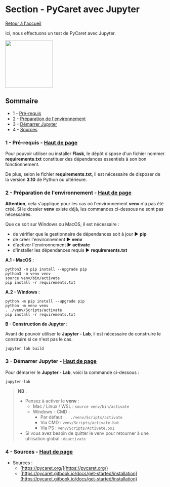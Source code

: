 # **Section - PyCaret avec Jupyter** <a name="top"></a>

[Retour à l'accueil](../../../)

Ici, nous effectuons un test de PyCaret avec Jupyter.

<a href="https://pycaret.org/">
<img width="150px" src="https://pycaret.org/wp-content/uploads/2022/01/Transparent_file1-01-01-01-01.png"/>
</a>

## Sommaire

- 1 - [Pré-requis](#1)
- 2 - [Préparation de l'environnement](#2)
- 3 - [Démarrer Jupyter](#3)
- 4 - [Sources](#4)

### 1 - Pré-requis - [Haut de page](#top) <a name="1"></a>

Pour pouvoir utiliser ou installer **Flask**, le dépôt dispose d'un fichier nommer **requirements.txt** constituer des dépendances essentiels à son bon fonctionnement.

De plus, selon le fichier **requirements.txt**, il est nécessaire de disposer de la version **3.10** de Python ou ultérieure.

### 2 - Préparation de l'environnement - [Haut de page](#top) <a name="2"></a>

**Attention**, cela s'applique pour les cas où l'environnement **venv** n'a pas été créé. Si le dossier **venv** existe déjà, les commandes ci-dessous ne sont pas nécessaires.

Que ce soit sur Windows ou MacOS, il est nécessaire :

- de vérifier que le gestionnaire de dépendances soit à jour ▶ **pip**
- de créer l'environnement ▶ **venv**
- d'activer l'environnement ▶ **activate**
- d'installer les dépendances requis ▶ **requirements.txt**

**A.1 - MacOS :**

```
python3 -m pip install --upgrade pip
python3 -m venv venv
source venv/bin/activate
pip install -r requirements.txt
```

**A.2 - Windows :**

```
python -m pip install --upgrade pip
python -m venv venv
. ./venv/Scripts/activate
pip install -r requirements.txt
```

**B - Construction de Jupyter :**

Avant de pouvoir utiliser le **Jupyter - Lab**, il est nécessaire de construire le construire si ce n'est pas le cas.

```
jupyter lab build
```

### 3 - Démarrer Jupyter - [Haut de page](#top) <a name="3"></a>

Pour démarrer le **Jupyter - Lab**, voici la commande ci-dessous :

```
jupyter-lab
```

> **NB** :
> 
> - Pensez à activer le **venv** :
>   - Mac / Linux / WSL : `source venv/bin/activate`
>   - Windows - CMD : 
>       - Par défaut : `. ./venv/Scripts/activate`
>       - Via CMD : `venv/Scripts/activate.bat`
>       - Via PS : `venv/Scripts/Activate.ps1`
> - Si vous avez besoin de quitter le venv pour retourner à une utilisation global :
> `deactivate`

### 4 - Sources - [Haut de page](#top) <a name="4"></a>

- Sources :
  - [https://pycaret.org/](https://pycaret.org/)
  - [https://pycaret.gitbook.io/docs/get-started/installation](https://pycaret.gitbook.io/docs/get-started/installation)